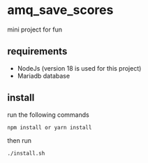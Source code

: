 # amq_save_scores
mini project for fun

## requirements
- NodeJs (version 18 is used for this project)
- Mariadb database

## install
run the following commands
```bash
npm install or yarn install
```
then run
```bash
./install.sh
```
